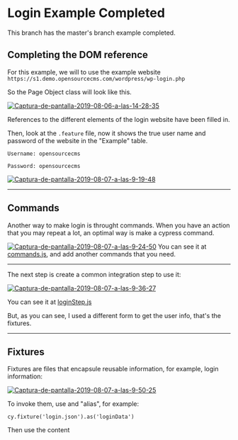 
# Login Example Completed

This branch has the master's branch example completed.

## Completing the DOM reference

For this example, we will to use the example website ```https://s1.demo.opensourcecms.com/wordpress/wp-login.php```

So the Page Object class will look like this.

<a href="https://ibb.co/2KnmQY6"><img src="https://i.ibb.co/F7xNMqW/Captura-de-pantalla-2019-08-06-a-las-14-28-35.png" alt="Captura-de-pantalla-2019-08-06-a-las-14-28-35" border="0"></a>

References to the different elements of the login website have been filled in.

Then, look at the ```.feature``` file, now it shows the true user name and password of the website in the "Example" table.
 
 ```Username: opensourcecms ```

 ```Password: opensourcecms ```



<a href="https://imgbb.com/"><img src="https://i.ibb.co/ThMmQhh/Captura-de-pantalla-2019-08-07-a-las-9-19-48.png" alt="Captura-de-pantalla-2019-08-07-a-las-9-19-48" border="0"></a>
***
## Commands

Another way to make login is throught commands. When you have an action that you may repeat a lot, an optimal way is make a cypress command.

<a href="https://ibb.co/jWTxVsT"><img src="https://i.ibb.co/3M78fQ7/Captura-de-pantalla-2019-08-07-a-las-9-24-50.png" alt="Captura-de-pantalla-2019-08-07-a-las-9-24-50" border="0"></a>
You can see it at [commands.js](https://github.com/PacoBZ/cucumber-cypress/blob/login-example-completed/cypress/support/commands.js), and add another commands that you need.

***
The next step is create a common integration step to use it:

<a href="https://imgbb.com/"><img src="https://i.ibb.co/tYmTFD8/Captura-de-pantalla-2019-08-07-a-las-9-36-27.png" alt="Captura-de-pantalla-2019-08-07-a-las-9-36-27" border="0"></a>

You can see it at [loginStep.js](https://github.com/PacoBZ/cucumber-cypress/blob/login-example-completed/cypress/integration/common/loginStep.js)

But, as you can see, I used a different form to get the user info, that's the fixtures.

***

## Fixtures

Fixtures are files that encapsule reusable information, for example, login information:

<a href="https://imgbb.com/"><img src="https://i.ibb.co/NK1n97M/Captura-de-pantalla-2019-08-07-a-las-9-50-25.png" alt="Captura-de-pantalla-2019-08-07-a-las-9-50-25" border="0"></a>

To invoke them, use and "alias", for example:

```cy.fixture('login.json').as('loginData')```

Then use the content 